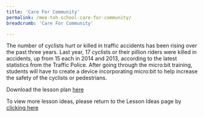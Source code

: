 ```yaml
---
title: 'Care For Community'
permalink: /mee-toh-school-care-for-community/
breadcrumb: 'Care For Community'

---
```



The number of cyclists hurt or killed in traffic accidents has been rising over the past three years. Last year, 17 cyclists or their pillion riders were killed in accidents, up from 15 each in 2014 and 2013, according to the latest statistics from the Traffic Police.
After going through the micro:bit training, students will have to create a device incorporating micro:bit to help increase the safety of the cyclists or pedestrians.

Download the lesson plan [here](/files/lesson-plans/primary-schools/design-and-technology/Mee-Toh-School-Care-For-Community-Project-Work.pdf)

To view more lesson ideas, please return to the Lesson Ideas page by [clicking here](/in-schools/digital-maker/lesson-ideas-primary/)
